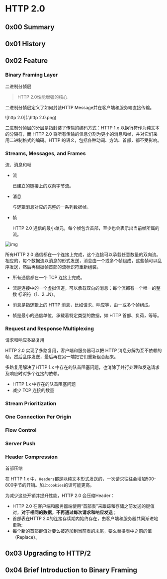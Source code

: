 # HTTP 2.0
## 0x00 Summary
## 0x01 History
## 0x02 Feature
### Binary Framing Layer
二进制分帧层 
> HTTP 2.0性能增强的核心

二进制分帧层定义了如何封装HTTP Message并在客户端和服务端直接传输。

![http 2.0](.\http 2.0.png)

二进制分帧层的分层是指封装了传输的编码方式：HTTP 1.x 以换行符作为纯文本的分隔符，而 HTTP  2.0 将所有传输的信息分割为更小的消息和帧，并对它们采用二进制格式的编码。HTTP 的语义，包括各种动词、方法、首部，都不受影响。

### Streams, Messages, and Frames

流、消息和帧

* 流

  已建立的链接上的双向字节流。

* 消息

  与逻辑消息对应的完整的一系列数据帧。

* 帧

  HTTP 2.0 通信的最小单元，每个帧包含首部，至少也会表示出当前帧所属的流。

![img](D:\go\src\travel\go\http2\http2-streams.png)

所有HTTP 2.0 通信都在一个连接上完成，这个连接可以承载任意数量的双向流。相应的，每个数据流以消息的形式发送，消息由一个或多个帧组成，这些帧可以乱序发送，然后再根据帧首部的流标识符重新组装。

* 所有通信都在一个 TCP 连接上完成。 

* 流是连接中的一个虚拟信道，可以承载双向的消息；每个流都有一个唯一的整数 标识符（1、2…N）。 
* 消息是指逻辑上的 HTTP 消息，比如请求、响应等，由一或多个帧组成。 
* 帧是最小的通信单位，承载着特定类型的数据，如 HTTP 首部、负荷，等等。

### Request and Response Multiplexing

请求和响应多路复用

HTTP 2.0 实现了多路复用，客户端和服务器可以把 HTTP 消息分解为互不依赖的帧，然后乱序发送，最后再在另一端把它们重新组合起来。

多路复用解决了HTTP 1.x 中存在的队首阻塞问题，也消除了并行处理和发送请求及响应时对多个连接的依赖。

* HTTP 1.x 中存在的队首阻塞问题
* 减少 TCP 连接的数量

### Stream Prioritization
### One Connection Per Origin
### Flow Control
### Server Push
### Header Compression

首部压缩

在 HTTP  1.x 中，`Headers`都是以纯文本形式发送的，一次请求往往会增加500-800字节的开销。加上`cookies`的话可能更高。

为减少这些开销并提升性能，HTTP 2.0 会压缩Header： 

* HTTP 2.0 在客户端和服务器端使用“首部表”来跟踪和存储之前发送的键值对，**对于相同的数据，不再通过每次请求和响应发送**；
* 首部表在HTTP 2.0的连接存续期内始终存在，由客户端和服务器共同渐进地更新; 
* 每个新的首部键值对要么被追加到当前表的末尾，要么替换表中之前的值（Replace）。

## 0x03 Upgrading to HTTP/2
## 0x04 Brief Introduction to Binary Framing
